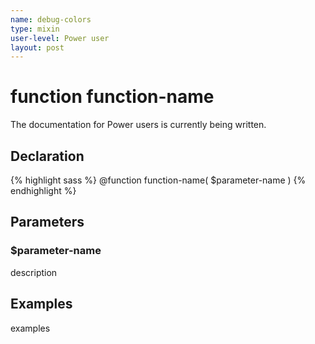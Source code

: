 ```yaml
---
name: debug-colors
type: mixin
user-level: Power user
layout: post
---
```


# function function-name

The documentation for Power users is currently being written.

## Declaration

{% highlight sass %}
@function function-name(
	$parameter-name
)
{% endhighlight %}

## Parameters

### $parameter-name

description

## Examples

examples